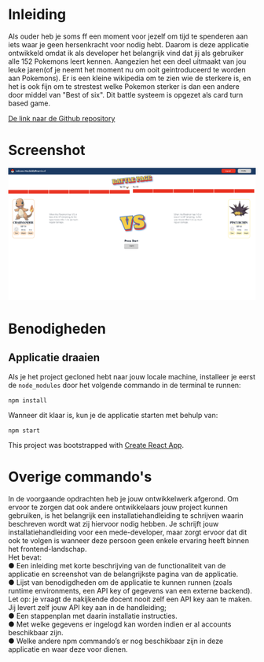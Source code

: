 # Inleiding

Als ouder heb je soms ff een moment voor jezelf om tijd te spenderen aan iets waar je geen hersenkracht voor nodig hebt. Daarom is deze applicatie ontwikkeld omdat ik als developer het belangrijk vind dat jij als gebruiker alle 152 Pokemons leert kennen. Aangezien het een deel uitmaakt van jou leuke jaren(of je neemt het moment nu om ooit geintroduceerd te worden aan Pokemons). Er is een kleine wikipedia om te zien wie de sterkere is, en het is ook fijn om te strestest welke Pokemon sterker is dan een andere door middel van "Best of six". Dit battle systeem is opgezet als card turn based game.

[De link naar de Github repository](https://github.com/mrwinter09/pokemon2023)

# Screenshot

![screenshot van de app](src/assets/screenshot.png)

# Benodigheden

## Applicatie draaien

Als je het project gecloned hebt naar jouw locale machine, installeer je eerst de `node_modules` door het volgende
commando in de terminal te runnen:

```
npm install
```

Wanneer dit klaar is, kun je de applicatie starten met behulp van:

```
npm start
```

This project was bootstrapped with [Create React App](https://github.com/facebook/create-react-app).

# Overige commando's

In de voorgaande opdrachten heb je jouw ontwikkelwerk afgerond. Om ervoor te zorgen dat ook andere ontwikkelaars jouw project kunnen gebruiken, is het belangrijk een installatiehandleiding te schrijven waarin beschreven wordt wat zij hiervoor nodig hebben. Je schrijft jouw installatiehandleiding voor een mede-developer, maar zorgt ervoor dat dit ook te volgen is wanneer deze persoon geen enkele ervaring heeft binnen het frontend-landschap.<br>
Het bevat:<br>
● Een inleiding met korte beschrijving van de functionaliteit van de applicatie en screenshot van
de belangrijkste pagina van de applicatie.<br>
● Lijst van benodigdheden om de applicatie te kunnen runnen (zoals runtime environments, een
API key of gegevens van een externe backend). Let op: je vraagt de nakijkende docent nooit zelf
een API key aan te maken. Jij levert zelf jouw API key aan in de handleiding;<br>
● Een stappenplan met daarin installatie instructies.<br>
● Met welke gegevens er ingelogd kan worden indien er al accounts beschikbaar zijn.<br>
● Welke andere npm commando’s er nog beschikbaar zijn in deze applicatie en waar deze voor
dienen.<br>
